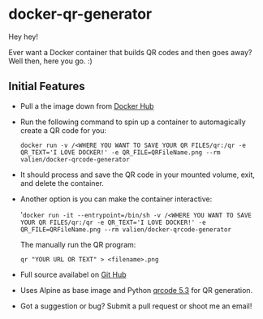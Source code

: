 # docker-qr-generator

Hey hey!

Ever want a Docker container that builds QR codes and then goes away? Well then, here you go. :)

## Initial Features

* Pull a the image down from [Docker Hub](https://hub.docker.com/r/valien/docker-qrcode-generator/)
* Run the following command to spin up a container to automagically create a QR code for you:

    `docker run -v /<WHERE YOU WANT TO SAVE YOUR QR FILES/qr:/qr -e QR_TEXT='I LOVE DOCKER!' -e QR_FILE=QRFileName.png --rm valien/docker-qrcode-generator`
* It should process and save the QR code in your mounted volume, exit, and delete the container.
* Another option is you can make the container interactive: 
    
    '`docker run -it --entrypoint=/bin/sh -v /<WHERE YOU WANT TO SAVE YOUR QR FILES/qr:/qr -e QR_TEXT='I LOVE DOCKER!' -e QR_FILE=QRFileName.png --rm valien/docker-qrcode-generator`

    The manually run the QR program: 
    
    `qr "YOUR URL OR TEXT" > <filename>.png`

* Full source availabel on [Git Hub](https://github.com/Valien/docker-qr-generator)
* Uses Alpine as base image and Python [qrcode 5.3](https://pypi.python.org/pypi/qrcode) for QR generation.
* Got a suggestion or bug? Submit a pull request or shoot me an email!

